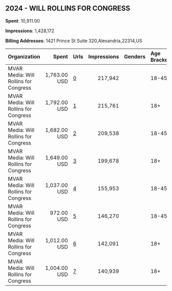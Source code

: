 ## 2024 - WILL ROLLINS FOR CONGRESS 
**Spent**: 10,911.00

**Impressions**: 1,428,172

**Billing Addresses**: 1421 Prince St Suite 320,Alexandria,22314,US

|Organization|Spent|Urls|Impressions|Genders|Age Brackets|Country Codes|
|:---|---:|:---|---:|:---|:---|:---|
|MVAR Media: Will Rollins for Congress|1,763.00 USD|[0](https://www.snap.com/political-ads/asset/6862d8fab6a045fd91b9f454767c2f37cf4c05927d7e5294fa57eb406e016751?mediaType=mp4)|217,942||18-45|united states|
|MVAR Media: Will Rollins for Congress|1,792.00 USD|[1](https://www.snap.com/political-ads/asset/b9a8427af35b2aac4cec78695d324fb8c4b087431575745f812ab30f453d2e5e?mediaType=mp4)|215,761||18+|united states|
|MVAR Media: Will Rollins for Congress|1,682.00 USD|[2](https://www.snap.com/political-ads/asset/d2ed59dee0605761c553b02d003c6fe79867bae24cd94d8ce3b8ff76a228620d?mediaType=mp4)|209,538||18-45|united states|
|MVAR Media: Will Rollins for Congress|1,649.00 USD|[3](https://www.snap.com/political-ads/asset/76443ed75d53a209e3601ca9062223accf4231aa9b306090879bd33a7b4b6018?mediaType=mp4)|199,678||18+|united states|
|MVAR Media: Will Rollins for Congress|1,037.00 USD|[4](https://www.snap.com/political-ads/asset/45008acef0f3c566097047f5b07505299fcdf52e9a00327cfd4b5ca70bfc1b71?mediaType=mp4)|155,953||18-45|united states|
|MVAR Media: Will Rollins for Congress|972.00 USD|[5](https://www.snap.com/political-ads/asset/1439cbeb676b8c2ebf1e216afc32e33b3aa1fb89fba195466fb57fdb5c98fb8a?mediaType=mp4)|146,270||18-45|united states|
|MVAR Media: Will Rollins for Congress|1,012.00 USD|[6](https://www.snap.com/political-ads/asset/dd45e6017fc586fc8adb1d66942eb07b6eb2ac4e3e06059e699a36f77a611f8c?mediaType=mp4)|142,091||18+|united states|
|MVAR Media: Will Rollins for Congress|1,004.00 USD|[7](https://www.snap.com/political-ads/asset/55668dfc7640f08014356edf3421d878e35cc1be7dbaffbfae611c361fe693ce?mediaType=mp4)|140,939||18+|united states|
